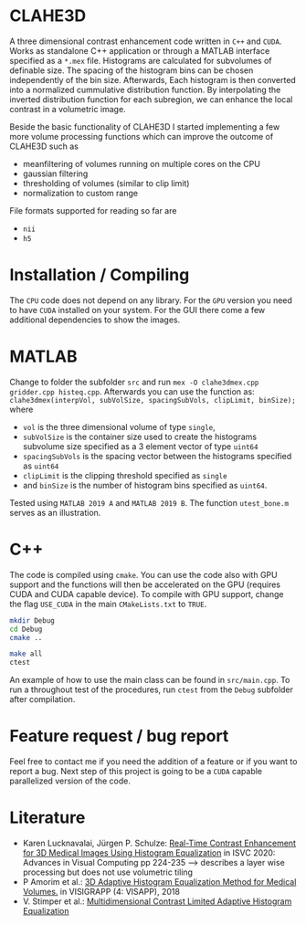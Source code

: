 # CLAHE3D

A three dimensional contrast enhancement code written in `C++` and `CUDA`. Works as standalone C++ application or through a MATLAB interface specified as a `*.mex` file. Histograms are calculated for subvolumes of definable size. The spacing of the histogram bins can be chosen independently of the bin size. Afterwards, Each histogram is then converted into a normalized cummulative distribution function. By interpolating the inverted distribution function for each subregion, we can enhance the local contrast in a volumetric image.

Beside the basic functionality of CLAHE3D I started implementing a few more volume processing functions which can improve the outcome of CLAHE3D such as

*  meanfiltering of volumes running on multiple cores on the CPU
*  gaussian filtering
*  thresholding of volumes (similar to clip limit)
*  normalization to custom range 

File formats supported for reading so far are

*  `nii`
*  `h5`

# Installation / Compiling

The `CPU` code does not depend on any library. For the `GPU` version you need to have `CUDA` installed on your system. For the GUI there come a few additional dependencies to show the images.

# MATLAB
Change to folder the subfolder `src` and run `mex -O clahe3dmex.cpp gridder.cpp histeq.cpp`. Afterwards you can use the function as:
`clahe3dmex(interpVol, subVolSize, spacingSubVols, clipLimit, binSize);`
where 

*  `vol` is the three dimensional volume of type `single`,
*  `subVolSize` is the container size used to create the histograms subvolume size specified as a 3 element vector of type `uint64`
*  `spacingSubVols` is the spacing vector between the histograms specified as `uint64`
*  `clipLimit` is the clipping threshold specified as `single`
*  and `binSize` is the number of histogram bins specified as `uint64`. 

Tested using `MATLAB 2019 A` and `MATLAB 2019 B`. The function `utest_bone.m` serves as an illustration.

# C++

The code is compiled using `cmake`. You can use the code also with GPU support and the functions will then be accelerated on the GPU (requires CUDA and CUDA capable device). To compile with GPU support, change the flag `USE_CUDA` in the main `CMakeLists.txt` to `TRUE`.

```bash
mkdir Debug
cd Debug 
cmake ..

make all
ctest
```

An example of how to use the main class can be found in `src/main.cpp`. To run a throughout test of the procedures, run `ctest` from the `Debug` subfolder after compilation.

# Feature request / bug report

Feel free to contact me if you need the addition of a feature or if you want to report a bug. Next step of this project is going to be a `CUDA` capable parallelized version of the code.


# Literature
*  Karen Lucknavalai, Jürgen P. Schulze: [Real-Time Contrast Enhancement for 3D Medical Images Using Histogram Equalization](https://link.springer.com/chapter/10.1007/978-3-030-64556-4_18) in ISVC 2020: Advances in Visual Computing pp 224-235 --> describes a layer wise processing but does not use volumetric tiling
*  P Amorim et al.: [3D Adaptive Histogram Equalization Method for Medical Volumes.](https://www.scitepress.org/Papers/2018/66153/66153.pdf) in VISIGRAPP (4: VISAPP), 2018
*  V. Stimper et al.: [Multidimensional Contrast Limited Adaptive Histogram Equalization](https://ieeexplore.ieee.org/abstract/document/8895993)
